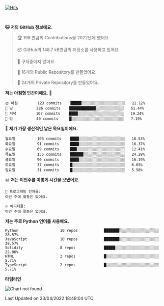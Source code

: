 [![Hits](https://hits.seeyoufarm.com/api/count/incr/badge.svg?url=https%3A%2F%2Fgithub.com%2FSoohan-Park&count_bg=%23000000&title_bg=%23828282&icon=gradle.svg&icon_color=%23FFFFFF&title=Visited&edge_flat=false)](https://hits.seeyoufarm.com)  

<br/>

<!--START_SECTION:waka-->
**🐱 저의 GitHub 정보에요.** 

> 🏆 198 만큼의 Contributions을 2022년에 했어요
 > 
> 📦 GitHub의 148.7 kB만큼의 저장소를 사용하고 있어요. 
 > 
> 🚫 구직중이지 않아요.
 > 
> 📜 16개의 Public Repository를 만들었어요. 
 > 
> 🔑 24개의 Private Repository를 만들었어요.  
 > 
**저는 아침형 인간이에요. 🐤** 

```text
🌞 아침         123 commits    █████░░░░░░░░░░░░░░░░░░░░   22.12% 
🌆 낮　         286 commits    ████████████░░░░░░░░░░░░░   51.44% 
🌃 저녁         107 commits    ████░░░░░░░░░░░░░░░░░░░░░   19.24% 
🌙 밤　         40 commits     █░░░░░░░░░░░░░░░░░░░░░░░░   7.19%

```
📅 **제가 가장 생산적인 날은 목요일이에요.** 

```text
월요일          103 commits    ████░░░░░░░░░░░░░░░░░░░░░   18.53% 
화요일          91 commits     ████░░░░░░░░░░░░░░░░░░░░░   16.37% 
수요일          69 commits     ███░░░░░░░░░░░░░░░░░░░░░░   12.41% 
목요일          135 commits    ██████░░░░░░░░░░░░░░░░░░░   24.28% 
금요일          90 commits     ████░░░░░░░░░░░░░░░░░░░░░   16.19% 
토요일          37 commits     █░░░░░░░░░░░░░░░░░░░░░░░░   6.65% 
일요일          31 commits     █░░░░░░░░░░░░░░░░░░░░░░░░   5.58%

```


📊 **저는 이번주를 이렇게 시간을 보냈어요.** 

```text
💬 프로그래밍 언어들: 
이번 주에 활동은 없어요.

🔥 에디터들: 
이번 주에 활동은 없어요.

```

**저는 주로 Python 언어를 사용해요.** 

```text
Python                   10 repos            ███████░░░░░░░░░░░░░░░░░░   28.57% 
JavaScript               10 repos            ███████░░░░░░░░░░░░░░░░░░   28.57% 
Solidity                 8 repos             █████░░░░░░░░░░░░░░░░░░░░   22.86% 
HTML                     2 repos             █░░░░░░░░░░░░░░░░░░░░░░░░   5.71% 
TypeScript               2 repos             █░░░░░░░░░░░░░░░░░░░░░░░░   5.71%

```


**타임라인**

![Chart not found](https://raw.githubusercontent.com/Soohan-Park/Soohan-Park/master/charts/bar_graph.png) 


 Last Updated on 23/04/2022 18:49:04 UTC
<!--END_SECTION:waka-->
